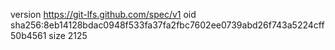 version https://git-lfs.github.com/spec/v1
oid sha256:8eb14128bdac0948f533fa37fa2fbc7602ee0739abd26f743a5224cff50b4561
size 2125
